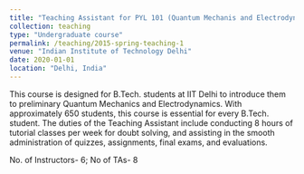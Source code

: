```yaml
---
title: "Teaching Assistant for PYL 101 (Quantum Mechanis and Electrodynamics)"
collection: teaching
type: "Undergraduate course"
permalink: /teaching/2015-spring-teaching-1
venue: "Indian Institute of Technology Delhi"
date: 2020-01-01
location: "Delhi, India"
---
```


This course is designed for B.Tech. students at IIT Delhi to introduce them to preliminary Quantum Mechanics and Electrodynamics. With approximately 650 students, this course is essential for every B.Tech. student. The duties of the Teaching Assistant include conducting 8 hours of tutorial classes per week for doubt solving, and assisting in the smooth administration of quizzes, assignments, final exams, and evaluations.

No. of Instructors- 6; No of TAs- 8

